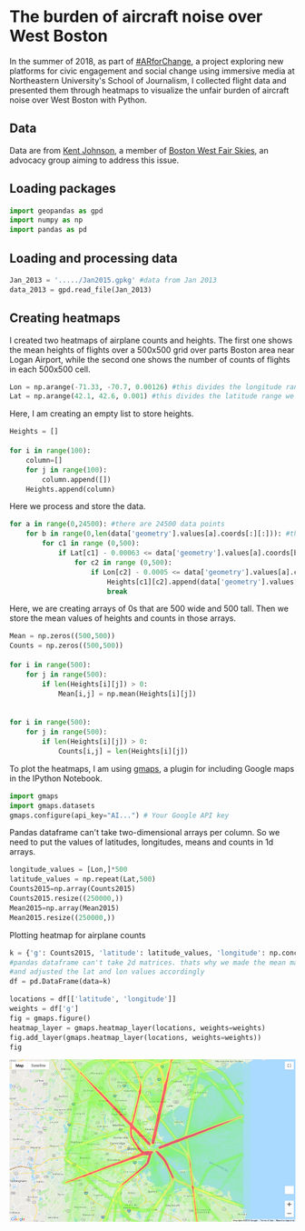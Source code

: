 # The burden of aircraft noise over West Boston

In the summer of 2018, as part of [#ARforChange](http://www.storybench.org/arforchange-project-using-immersive-technologies-data-social-change/), a project exploring new platforms for civic engagement and social change using immersive media at Northeastern University's School of Journalism, I collected flight data and presented them through heatmaps to visualize the unfair burden of aircraft noise over West Boston with Python.

## Data
Data are from [Kent Johnson](http://kentsj.com/BWFS/Logan_33L_Flight_Tracks_2013_vs_2015.html), a member of [Boston West Fair Skies](https://www.bostonwestfairskies.org/news.html), an advocacy group aiming to address this issue.

## Loading packages
```python
import geopandas as gpd
import numpy as np
import pandas as pd
```

## Loading and processing data
```python
Jan_2013 = '...../Jan2015.gpkg' #data from Jan 2013
data_2013 = gpd.read_file(Jan_2013)
```

## Creating heatmaps
I created two heatmaps of airplane counts and heights. The first one shows the mean heights of flights over a 500x500 grid over parts Boston area near Logan Airport, while the second one shows the number of counts of flights in each 500x500 cell.
```python
Lon = np.arange(-71.33, -70.7, 0.00126) #this divides the longitude range we want into 500 equal intervals; we do this because we want to take mean values of heights in those 500x500 small cells in the 500x500 grid to plot the heatmap
Lat = np.arange(42.1, 42.6, 0.001) #this divides the latitude range we want into 500 equal intervals
```

Here, I am creating an empty list to store heights.
```python
Heights = []

for i in range(100):
    column=[]
    for j in range(100):
        column.append([])
    Heights.append(column)
```

Here we process and store the data.
```python
for a in range(0,24500): #there are 24500 data points
    for b in range(0,len(data['geometry'].values[a].coords[:][:])): #this is the length of the linestring for each data point
        for c1 in range (0,500):
            if Lat[c1] - 0.00063 <= data['geometry'].values[a].coords[b][0] < Lat[c1] + 0.00063: #we are making the 500 latitude and longnitude points in Lat and Lon the center of the small cells here, that's why we have plus and minus half of the change of lat/lon per small cell (the small cells make up the grid that we will need for the heat map)
                for c2 in range (0,500):
                    if Lon[c2] - 0.0005 <= data['geometry'].values[a].coords[b][1] < Lon[c2] + 0.0005:
                        Heights[c1][c2].append(data['geometry'].values[a].coords[b][2]) # storing data in "Heights"
                        break
```

Here, we are creating arrays of 0s that are 500 wide and 500 tall. Then we store the mean values of heights and counts in those arrays.
```python
Mean = np.zeros((500,500))
Counts = np.zeros((500,500))

for i in range(500):
    for j in range(500):
        if len(Heights[i][j]) > 0:
            Mean[i,j] = np.mean(Heights[i][j])
            

for i in range(500):
    for j in range(500):
        if len(Heights[i][j]) > 0:
            Counts[i,j] = len(Heights[i][j])
```

To plot the heatmaps, I am using [gmaps](https://github.com/pbugnion/gmaps), a plugin for including Google maps in the IPython Notebook.
```python
import gmaps
import gmaps.datasets
gmaps.configure(api_key="AI...") # Your Google API key
```

Pandas dataframe can't take two-dimensional arrays per column. So we need to put the values of latitudes, longitudes, means and counts in 1d arrays.
```python
longitude_values = [Lon,]*500
latitude_values = np.repeat(Lat,500)
Counts2015=np.array(Counts2015)
Counts2015.resize((250000,))
Mean2015=np.array(Mean2015)
Mean2015.resize((250000,))
```

Plotting heatmap for airplane counts
```python
k = {'g': Counts2015, 'latitude': latitude_values, 'longitude': np.concatenate(longitude_values)} 
#pandas dataframe can't take 2d matrices. thats why we made the mean matrix into 1d, 
#and adjusted the lat and lon values accordingly
df = pd.DataFrame(data=k)
```

```python
locations = df[['latitude', 'longitude']]
weights = df['g']
fig = gmaps.figure()
heatmap_layer = gmaps.heatmap_layer(locations, weights=weights)
fig.add_layer(gmaps.heatmap_layer(locations, weights=weights))
fig
```

<img src="https://github.com/FlorisWu/flight-tracks-logan-airport/blob/master/Counts.png?raw=true" width="900"/>

